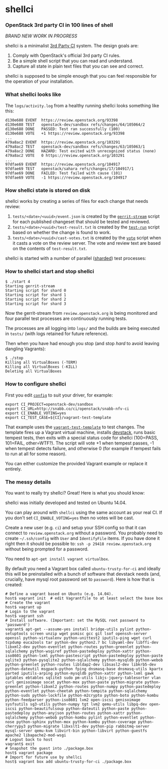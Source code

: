 # shellci

### OpenStack 3rd party CI in 100 lines of shell

*BRAND NEW WORK IN PROGRESS*

shellci is a minimalist [3rd Party CI](http://ci.openstack.org/third_party.html) system. The design goals are:

1. Comply with OpenStack's official 3rd party CI rules.
2. Be a simple shell script that you can read and understand.
3. Capture all state in plain text files that you can see and correct.

shellci is supposed to be simple enough that you can feel responsible
for the operation of your installation.

### What shellci looks like

The `logs/activity.log` from a healthy running shellci looks something like this:

```
d130e688 EVENT  https://review.openstack.org/93398
d130e688 TEST   openstack-dev/sandbox refs/changes/64/105064/2
d130e688 DONE   PASSED: Test ran successfully (100)
d130e688 VOTE   +1 https://review.openstack.org/93398
...
479a8ac2 EVENT  https://review.openstack.org/103291
479a8ac2 TEST   openstack-dev/sandbox refs/changes/63/105063/1
479a8ac2 DONE   HAZARD: Test exited with unrecognized status (none)
479a8ac2 VOTE   0 https://review.openstack.org/103291
...
97dfae69 EVENT  https://review.openstack.org/104917
97dfae69 TEST   openstack/sahara refs/changes/17/104917/1
97dfae69 DONE   FAILED: Test failed with cause (101)
97dfae69 VOTE   -1 https://review.openstack.org/104917
```

### How shellci state is stored on disk

shellci works by creating a series of files for each change that needs review:

1. `tests/<date>/<uuid>/event.json` is created by the [`gerrit-stream`](gerrit-stream) script for each published changeset that should be tested and reviewed.
2. `tests/<date>/<uuid>/test-result.txt` is created by the [`test-run`](test-run) script based on whether the change is found to work.
3. `tests/<date>/<uuid>/cast-votes.txt` is created by the [`vote`](vote) script when it casts a vote on the review server. The vote and review text are based on the contents of `test-result.txt`.

shellci is started with a number of parallel ([sharded](http://en.wikipedia.org/wiki/Shard_(database_architecture))) test processes:

### How to shellci start and stop shellci

```
$ ./start 4
Starting gerrit-stream
Starting script for shard 0
Starting script for shard 1
Starting script for shard 2
Starting script for shard 3
```

Now the gerrit-stream from `review.openstack.org` is being monitored
and four parallel test processes are continuously running tests.

The processes are all logging into `logs/` and the builds are being
executed in `tests/` (with logs retained for future reference).

Then when you have had enough you stop (and stop *hard* to avoid
leaving dangling Vagrants):

```
$ ./stop
Killing all VirtualBoxes (-TERM)
Killing all VirtualBoxes (-KILL)
Deleting all VirtualBoxes
```

### How to configure shellci

First you edit [`config`](config) to suit your driver, for example:

```shell
export CI_PROJECT=openstack-dev/sandbox
export CI_URL=http://snabb.co/ci/openstack/snabb-nfv-ci
export CI_ENABLE_VOTING=yes
export CI_TEST_CASE=${CI}/vagrant-test-template
```

That example uses the [`vagrant-test-template`](vagrant-test-template)
to test changes. The template fires up a Vagrant virtual machine,
installs [devstack](http://devstack.org), runs basic tempest tests,
then exits with a special status code for shellci (100=PASS, 101=FAIL,
other=WTF?). The script will vote +1 when tempest passes, -1 when
tempest detects failure, and otherwise 0 (for example if tempest fails
to run at all for some reason).

You can either customize the provided Vagrant example or replace it
entirely.

### The messy details

You want to really try shellci? Great! Here is what you should know:

shellci was initially developed and tested on Ubuntu 14.04.

You can play around with `shellci` using the same account as your real CI. If you don't set `CI_ENABLE_VOTING=yes` then no votes will be cast.

Create a new user (e.g. `ci`) and setup your SSH config so that it can connect to `review.openstack.org` without a password. You probably need to create `~/.ssh/config` with `User` and `IdentifyFile` items. If you have done it right then it should be possible to: `ssh -p 29418 review.openstack.org` without being prompted for a password.

You need to `apt-get install vagrant virtualbox`.

By default you need a Vagrant box called `ubuntu-trusty-for-ci` and ideally this will be preinstalled with a bunch of software that devstack needs (and, crucially, have mysql root password set to `password`). Here is how that is created:

```shell
# Define a vagrant based on Ubuntu (e.g. 14.04).
host$ vagrant init  # edit Vagrantfile to at least select the base box
# Create the vagrant
host$ vagrant up
# Login to the vagrant
host$ vagrant ssh
# Install software. (Important: set the MySQL root password to 'password')
vagrant$ apt-get --assume-yes install bridge-utils pylint python-setuptools screen unzip wget psmisc gcc git lsof openssh-server openssl python-virtualenv python-unittest2 iputils-ping wget curl tcpdump euca2ools tar python-dev python2.7 bc libyaml-dev libffi-dev libxml2-dev python-eventlet python-routes python-greenlet python-sqlalchemy python-wsgiref python-pastedeploy python-xattr python-iso8601 python-lxml python-pastescript python-pastedeploy python-paste sqlite3 python-pysqlite2 python-sqlalchemy python-mysqldb python-webob python-greenlet python-routes libldap2-dev libsasl2-dev libkrb5-dev python-dateutil msgpack-python fping dnsmasq-base dnsmasq-utils kpartx parted iputils-arping python-mysqldb python-xattr python-lxml gawk iptables ebtables sqlite3 sudo pm-utils libjs-jquery-tablesorter vlan curl genisoimage socat python-mox python-paste python-migrate python-greenlet python-libxml2 python-routes python-numpy python-pastedeploy python-eventlet python-cheetah python-tempita python-sqlalchemy python-suds python-lockfile python-m2crypto python-boto python-kombu python-feedparser python-iso8601 lvm2 open-iscsi genisoimage sysfsutils sg3-utils python-numpy tgt lvm2 qemu-utils libpq-dev open-iscsi python-beautifulsoup python-dateutil python-paste python-pastedeploy python-anyjson python-routes python-xattr python-sqlalchemy python-webob python-kombu pylint python-eventlet python-nose python-sphinx python-mox python-kombu python-coverage python-cherrypy3 python-migrate libxslt1-dev python-pip rabbitmq-server mysql-server qemu-kvm libvirt-bin python-libvirt python-guestfs apache2 libapache2-mod-wsgi
# Logout back to host
vagrant$ exit
# Snapshot the guest into ./package.box
host$ vagrant package
# Import for future use by shellci
host$ vagrant box add ubuntu-trusty-for-ci ./package.box
```
